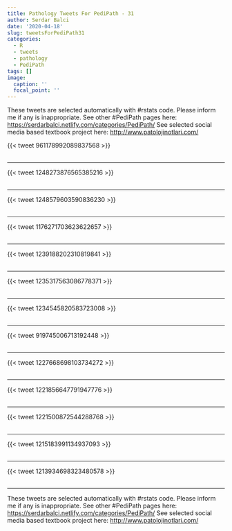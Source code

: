 ```yaml
---
title: Pathology Tweets For PediPath - 31
author: Serdar Balci
date: '2020-04-18'
slug: tweetsForPediPath31
categories:
  - R
  - tweets
  - pathology
  - PediPath
tags: []
image:
  caption: ''
  focal_point: ''
---
```



These tweets are selected automatically with #rstats code. Please inform me if any is inappropriate.
See other #PediPath pages here: https://serdarbalci.netlify.com/categories/PediPath/ 
See selected social media based textbook project here: http://www.patolojinotlari.com/

{{< tweet 961178992089837568 >}}
<br>
<br>
<hr>
{{< tweet 1248273876565385216 >}}
<br>
<br>
<hr>
{{< tweet 1248579603590836230 >}}
<br>
<br>
<hr>
{{< tweet 1176271703623622657 >}}
<br>
<br>
<hr>
{{< tweet 1239188202310819841 >}}
<br>
<br>
<hr>
{{< tweet 1235317563086778371 >}}
<br>
<br>
<hr>
{{< tweet 1234545820583723008 >}}
<br>
<br>
<hr>
{{< tweet 919745006713192448 >}}
<br>
<br>
<hr>
{{< tweet 1227668698103734272 >}}
<br>
<br>
<hr>
{{< tweet 1221856647791947776 >}}
<br>
<br>
<hr>
{{< tweet 1221500872544288768 >}}
<br>
<br>
<hr>
{{< tweet 1215183991134937093 >}}
<br>
<br>
<hr>
{{< tweet 1213934698323480578 >}}
<br>
<br>
<hr>


These tweets are selected automatically with #rstats code. Please inform me if any is inappropriate.
See other #PediPath pages here: https://serdarbalci.netlify.com/categories/PediPath/ 
See selected social media based textbook project here: http://www.patolojinotlari.com/
